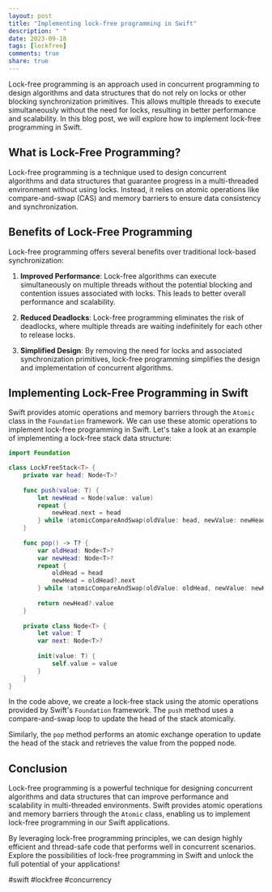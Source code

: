 ```yaml
---
layout: post
title: "Implementing lock-free programming in Swift"
description: " "
date: 2023-09-18
tags: [lockfree]
comments: true
share: true
---
```


Lock-free programming is an approach used in concurrent programming to design algorithms and data structures that do not rely on locks or other blocking synchronization primitives. This allows multiple threads to execute simultaneously without the need for locks, resulting in better performance and scalability. In this blog post, we will explore how to implement lock-free programming in Swift.

## What is Lock-Free Programming?

Lock-free programming is a technique used to design concurrent algorithms and data structures that guarantee progress in a multi-threaded environment without using locks. Instead, it relies on atomic operations like compare-and-swap (CAS) and memory barriers to ensure data consistency and synchronization.

## Benefits of Lock-Free Programming

Lock-free programming offers several benefits over traditional lock-based synchronization:

1. **Improved Performance**: Lock-free algorithms can execute simultaneously on multiple threads without the potential blocking and contention issues associated with locks. This leads to better overall performance and scalability.

2. **Reduced Deadlocks**: Lock-free programming eliminates the risk of deadlocks, where multiple threads are waiting indefinitely for each other to release locks.

3. **Simplified Design**: By removing the need for locks and associated synchronization primitives, lock-free programming simplifies the design and implementation of concurrent algorithms.

## Implementing Lock-Free Programming in Swift

Swift provides atomic operations and memory barriers through the `Atomic` class in the `Foundation` framework. We can use these atomic operations to implement lock-free programming in Swift. Let's take a look at an example of implementing a lock-free stack data structure:

```swift
import Foundation

class LockFreeStack<T> {
    private var head: Node<T>?
    
    func push(value: T) {
        let newHead = Node(value: value)
        repeat {
            newHead.next = head
        } while !atomicCompareAndSwap(oldValue: head, newValue: newHead, address: &head)
    }
    
    func pop() -> T? {
        var oldHead: Node<T>?
        var newHead: Node<T>?
        repeat {
            oldHead = head
            newHead = oldHead?.next
        } while !atomicCompareAndSwap(oldValue: oldHead, newValue: newHead, address: &head)
        
        return newHead?.value
    }
    
    private class Node<T> {
        let value: T
        var next: Node<T>?
        
        init(value: T) {
            self.value = value
        }
    }
}
```

In the code above, we create a lock-free stack using the atomic operations provided by Swift's `Foundation` framework. The `push` method uses a compare-and-swap loop to update the head of the stack atomically.

Similarly, the `pop` method performs an atomic exchange operation to update the head of the stack and retrieves the value from the popped node.

## Conclusion

Lock-free programming is a powerful technique for designing concurrent algorithms and data structures that can improve performance and scalability in multi-threaded environments. Swift provides atomic operations and memory barriers through the `Atomic` class, enabling us to implement lock-free programming in our Swift applications.

By leveraging lock-free programming principles, we can design highly efficient and thread-safe code that performs well in concurrent scenarios. Explore the possibilities of lock-free programming in Swift and unlock the full potential of your applications!

#swift #lockfree #concurrency
